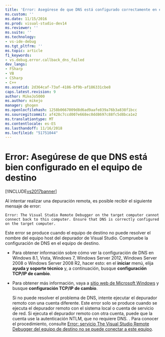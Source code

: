 ```yaml
---
title: 'Error: Asegúrese de que DNS está configurado correctamente en el equipo de destino | Microsoft Docs'
ms.custom: ''
ms.date: 11/15/2016
ms.prod: visual-studio-dev14
ms.reviewer: ''
ms.suite: ''
ms.technology:
- vs-ide-debug
ms.tgt_pltfrm: ''
ms.topic: article
f1_keywords:
- vs.debug.error.callback_dns_failed
dev_langs:
- FSharp
- VB
- CSharp
- C++
ms.assetid: 2d364caf-73af-4186-bf9b-af186331cbe8
caps.latest.revision: 9
author: MikeJo5000
ms.author: mikejo
manager: ghogen
ms.openlocfilehash: 1258b0667009d8d6ad9aafe839a76b3a838f1bcc
ms.sourcegitcommit: af428c7ccd007e668ec0dd8697c88fc5d8bca1e2
ms.translationtype: MT
ms.contentlocale: es-ES
ms.lasthandoff: 11/16/2018
ms.locfileid: "51751044"
---
```

# <a name="error-ensure-that-dns-is-correctly-configured-on-the-target-computer"></a>Error: Asegúrese de que DNS está bien configurado en el equipo de destino
[!INCLUDE[vs2017banner](../includes/vs2017banner.md)]

Al intentar realizar una depuración remota, es posible recibir el siguiente mensaje de error:  
  
```  
Error: The Visual Studio Remote Debugger on the target computer cannot connect back to this computer. Ensure that DNS is correctly configured on the target computer.  
```  
  
 Este error se produce cuando el equipo de destino no puede resolver el nombre del equipo host del depurador de Visual Studio. Compruebe la configuración de DNS en el equipo de destino.  
  
- Para obtener información sobre cómo ver la configuración de DNS en Windows 8.1, Vista, Windows 7, Windows Server 2012, Windows Server 2008 o Windows Server 2008 R2, hacer esto: en el **iniciar** menú, elija **ayuda y soporte técnico** y, a continuación, busque **configuración TCP/IP de cambio**.  
  
- Para obtener más información, vaya a [sitio web de Microsoft Windows](http://go.microsoft.com/fwlink/?LinkId=252720) y busque **configuración TCP/IP de cambio**.  
  
  Si no puede resolver el problema de DNS, intente ejecutar el depurador remoto con una cuenta diferente. Este error solo se produce cuando se ejecuta el depurador remoto con el sistema local o cuenta de servicio de red. Si ejecuta el depurador remoto con otra cuenta, puede que la cuenta use la autenticación NTLM, que no requiere DNS. . Para conocer el procedimiento, consulte [Error: servicio The Visual Studio Remote Debugger del equipo de destino no se puede conectar a este equipo](../debugger/error-the-visual-studio-remote-debugger-service-on-the-target-computer-cannot-connect-back-to-this-computer.md).



